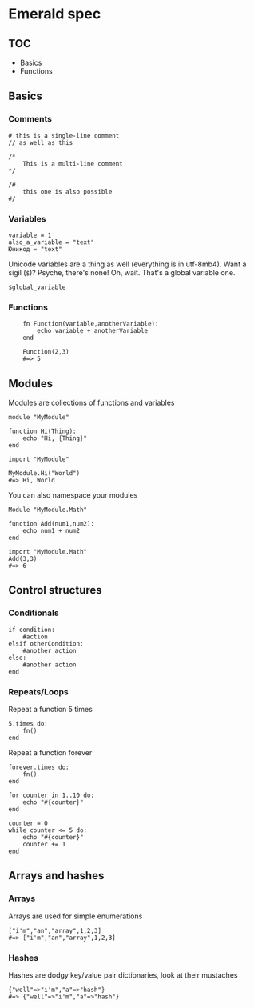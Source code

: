 # Emerald spec

## TOC
* Basics
* Functions

## Basics

### Comments
```
# this is a single-line comment
// as well as this
```

```
/*
	This is a multi-line comment
*/
```
```
/#
	this one is also possible
#/
```
### Variables

```
variable = 1
also_a_variable = "text"
Юникод = "text"
```
Unicode variables are a thing as well (everything is in utf-8mb4).
Want a sigil (`$`)? Psyche, there's none! Oh, wait. That's a global variable one.
```
$global_variable
```

### Functions
```
	fn Function(variable,anotherVariable):
		echo variable + anotherVariable 
	end
```
```
	Function(2,3)
	#=> 5
```

## Modules

Modules are collections of functions and variables
```
module "MyModule"

function Hi(Thing):
	echo "Hi, {Thing}"
end
```
```
import "MyModule"

MyModule.Hi("World")
#=> Hi, World
```

You can also namespace your modules
```
Module "MyModule.Math"

function Add(num1,num2):
	echo num1 + num2
end
```
```
import "MyModule.Math"
Add(3,3)
#=> 6
```

## Control structures
### Conditionals

```
if condition:
	#action
elsif otherCondition:
	#another action
else:
	#another action
end
```
 ### Repeats/Loops
 Repeat a function 5 times
```
5.times do:
	fn() 
end
```

Repeat a function forever
```
forever.times do:
	fn()
end
```

```
for counter in 1..10 do:
	echo "#{counter}"
end
```

```
counter = 0
while counter <= 5 do:
	echo "#{counter}"
	counter += 1
end
```

## Arrays and hashes
### Arrays
Arrays are used for simple enumerations
```
["i'm","an","array",1,2,3]
#=> ["i'm","an","array",1,2,3]
```

### Hashes
Hashes are dodgy key/value pair dictionaries, look at their mustaches
```
{"well"=>"i'm","a"=>"hash"}
#=> {"well"=>"i'm","a"=>"hash"}
```
